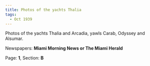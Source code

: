 ```yaml
---  
title: Photos of the yachts Thalia  
tags:  
  - Oct 1939  
---  
```

  
Photos of the yachts Thalia and Arcadia, yawls Carab, Odyssey and Alsumar.  
  
Newspapers: **Miami Morning News or The Miami Herald**  
  
Page: **1**, Section: **B** 
